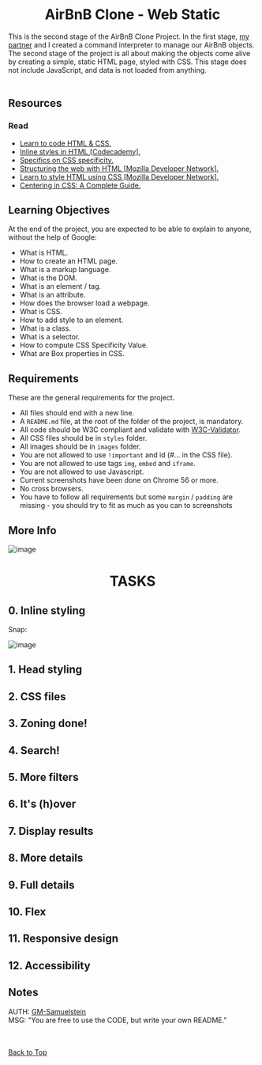 <h1 align='center' id="top"><b>AirBnB Clone - Web Static</b></h1>
This is the second stage of the AirBnB Clone Project. In the first stage, <a href="https://github.com/beryl452">my partner</a> and I created a command interpreter to manage our AirBnB objects. The second stage of the project is all about making the objects come alive by creating a simple, static HTML page, styled with CSS. This stage does not include JavaScript, and data is not loaded from anything. 
<br /><br />

<h2><b>Resources</b></h2>
  <h3><b>Read</b></h3>
    <ul>
      <li><a href="https://learn.shayhowe.com/html-css/">Learn to code HTML & CSS.</a></li>
      <li><a href="https://www.codecademy.com/article/html-inline-styles">Inline styles in HTML [Codecademy].</a></li>
      <li><a href="https://css-tricks.com/specifics-on-css-specificity/">Specifics on CSS specificity.</a></li>
      <li><a href="https://developer.mozilla.org/en-US/docs/Learn/HTML">Structuring the web with HTML [Mozilla Developer Network].</a></li>
      <li><a href="https://developer.mozilla.org/en-US/docs/Learn/CSS">Learn to style HTML using CSS [Mozilla Developer Network].</a></li>
      <li><a href="https://css-tricks.com/centering-css-complete-guide/">Centering in CSS: A Complete Guide.</a></li>
    </ul>

<h2><b>Learning Objectives</b></h2>
At the end of the project, you are expected to be able to explain to anyone, without the help of Google:
  <ul>
    <li>What is HTML.</li>
    <li>How to create an HTML page.</li>
    <li>What is a markup language.</li>
    <li>What is the DOM.</li>
    <li>What is an element / tag.</li>
    <li>What is an attribute.</li>
    <li>How does the browser load a webpage.</li>
    <li>What is CSS.</li>
    <li>How to add style to an element.</li>
    <li>What is a class.</li>
    <li>What is a selector.</li>
    <li>How to compute CSS Specificity Value.</li>
    <li>What are Box properties in CSS.</li>
  </ul>

<h2><b>Requirements</b></h2>
These are the general requirements for the project.
  <ul>
    <li>All files should end with a new line.</li>
    <li>A <code>README.md</code> file, at the root of the folder of the project, is mandatory.</li>
    <li>All code should be W3C compliant and validate with <a href="https://github.com/holbertonschool/W3C-Validator">W3C-Validator</a>.</li>
    <li>All  CSS files should be in <code>styles</code> folder.</li>
    <li>All images should be in <code>images</code> folder.</li>
    <li>You are not allowed to use <code>!important</code> and id (#... in the CSS file).</li>
    <li>You are not allowed to use tags <code>img</code>, <code>embed</code> and <code>iframe</code>.</li>
    <li>You are not allowed to use Javascript.</li>
    <li>Current screenshots have been done on Chrome 56 or more.</li>
    <li>No cross browsers.</li>
    <li>You have to follow all requirements but some <code>margin</code> / <code>padding</code> are missing - you should try to fit as much as you can to screenshots</li>
  </ul>

<h2><b>More Info</b></h2>

![image](https://user-images.githubusercontent.com/104820502/201113999-0debe8b5-e185-4b78-b179-de30f8f69835.png)



<h1 align="center"><b>TASKS</b></h1>
<h2>0. Inline styling</h2>
Snap:

![image](https://user-images.githubusercontent.com/104820502/201149692-30e5c564-246e-4405-ab32-e48d4eddb71c.png)

<h2>1. Head styling</h2>
<h2>2. CSS files</h2>
<h2>3. Zoning done!</h2>
<h2>4. Search!</h2>
<h2>5. More filters</h2>
<h2>6. It's (h)over</h2>
<h2>7. Display results</h2>
<h2>8. More details</h2>
<h2>9. Full details</h2>
<h2>10. Flex</h2>
<h2>11. Responsive design</h2>
<h2>12. Accessibility</h2>

<h2>Notes</h2>
AUTH: <a href="https://github.com/GM-Samuelstein">GM-Samuelstein</a> <br>
MSG: "You are free to use the CODE, but write your own README." <br>


<br><br>
<a href="#top">Back to Top</a>

